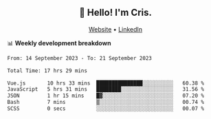 
<h2 align="center">👋 Hello! I'm Cris.</h2>
<p align="center">
  <a href="https://www.criscunas.dev">Website</a> •
  <a href="https://www.linkedin.com/in/cristophercunas/">LinkedIn</a> 
</p>


📊 **Weekly development breakdown**
<!--START_SECTION:waka-->

```txt
From: 14 September 2023 - To: 21 September 2023

Total Time: 17 hrs 29 mins

Vue.js       10 hrs 33 mins  ███████████████░░░░░░░░░░   60.38 %
JavaScript   5 hrs 31 mins   ████████░░░░░░░░░░░░░░░░░   31.56 %
JSON         1 hr 15 mins    █▓░░░░░░░░░░░░░░░░░░░░░░░   07.20 %
Bash         7 mins          ▒░░░░░░░░░░░░░░░░░░░░░░░░   00.74 %
SCSS         0 secs          ░░░░░░░░░░░░░░░░░░░░░░░░░   00.07 %
```

<!--END_SECTION:waka-->
